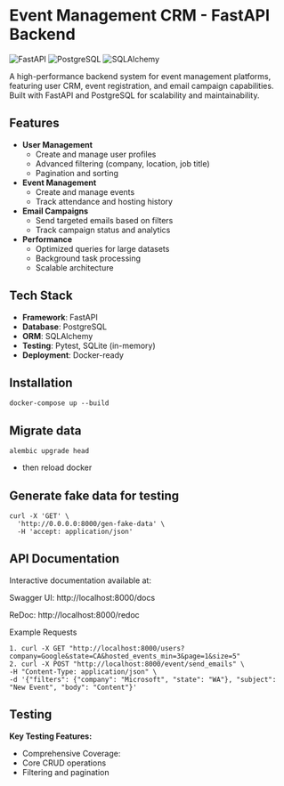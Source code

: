 # Event Management CRM - FastAPI Backend

![FastAPI](https://img.shields.io/badge/FastAPI-005571?style=for-the-badge&logo=fastapi)
![PostgreSQL](https://img.shields.io/badge/PostgreSQL-316192?style=for-the-badge&logo=postgresql&logoColor=white)
![SQLAlchemy](https://img.shields.io/badge/SQLAlchemy-100000?style=for-the-badge)

A high-performance backend system for event management platforms, featuring user CRM, event registration, and email campaign capabilities. Built with FastAPI and PostgreSQL for scalability and maintainability.

## Features

- **User Management**
  - Create and manage user profiles
  - Advanced filtering (company, location, job title)
  - Pagination and sorting
- **Event Management**
  - Create and manage events
  - Track attendance and hosting history
- **Email Campaigns**
  - Send targeted emails based on filters
  - Track campaign status and analytics
- **Performance**
  - Optimized queries for large datasets
  - Background task processing
  - Scalable architecture

## Tech Stack

- **Framework**: FastAPI
- **Database**: PostgreSQL
- **ORM**: SQLAlchemy
- **Testing**: Pytest, SQLite (in-memory)
- **Deployment**: Docker-ready

## Installation

```
docker-compose up --build
```

## Migrate data

```
alembic upgrade head
```

- then reload docker

## Generate fake data for testing

```
curl -X 'GET' \
  'http://0.0.0.0:8000/gen-fake-data' \
  -H 'accept: application/json'
```

## API Documentation

Interactive documentation available at:

Swagger UI: http://localhost:8000/docs

ReDoc: http://localhost:8000/redoc

Example Requests

```
1. curl -X GET "http://localhost:8000/users?company=Google&state=CA&hosted_events_min=3&page=1&size=5"
2. curl -X POST "http://localhost:8000/event/send_emails" \
-H "Content-Type: application/json" \
-d '{"filters": {"company": "Microsoft", "state": "WA"}, "subject": "New Event", "body": "Content"}'
```

## Testing

**Key Testing Features:**
  - Comprehensive Coverage:
  - Core CRUD operations
  - Filtering and pagination

